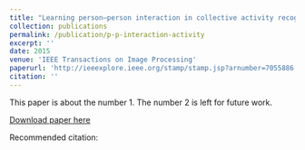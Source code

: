 ```yaml
---
title: "Learning person–person interaction in collective activity recognition"
collection: publications
permalink: /publication/p-p-interaction-activity
excerpt: ''
date: 2015
venue: 'IEEE Transactions on Image Processing'
paperurl: 'http://ieeexplore.ieee.org/stamp/stamp.jsp?arnumber=7055886'
citation: ''
---
```

This paper is about the number 1. The number 2 is left for future work.

[Download paper here](http://ieeexplore.ieee.org/stamp/stamp.jsp?arnumber=7055886)

Recommended citation: 
